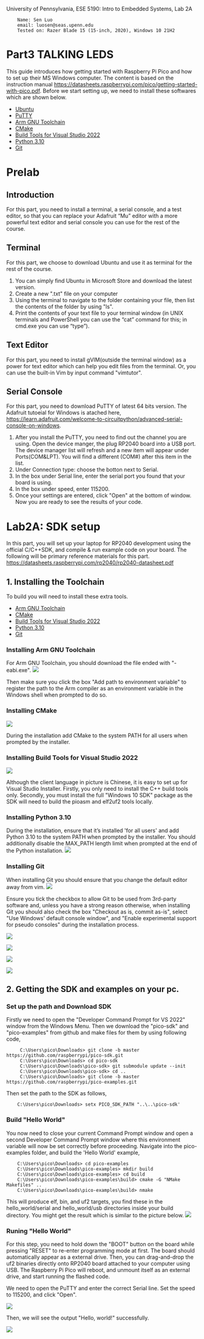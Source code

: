 University of Pennsylvania, ESE 5190: Intro to Embedded Systems, Lab 2A


        Name: Sen Luo
        email: luosen@seas.upenn.edu
        Tested on: Razer Blade 15 (15-inch, 2020), Windows 10 21H2

# Part3 TALKING LEDS

This guide introduces how getting started with Raspberry Pi Pico and how to set up their MS Windows computer. The content is based on the instruction manual https://datasheets.raspberrypi.com/pico/getting-started-with-pico.pdf. Before we start setting up, we need to install these softwares which are shown below. 

- [Ubuntu](https://ubuntu.com/download/desktop)
- [PuTTY](https://www.chiark.greenend.org.uk/~sgtatham/putty/latest.html)					
- [Arm GNU Toolchain](https://developer.arm.com/downloads/-/arm-gnu-toolchain-downloads)
- [CMake](https://cmake.org/download/)
- [Build Tools for Visual Studio 2022](https://visualstudio.microsoft.com/downloads/#build-tools-for-visual-studio-2022)
- [Python 3.10](https://www.python.org/downloads/windows/)
- [Git](https://git-scm.com/download/win)

# Prelab
## Introduction
For this part, you need to install a terminal, a serial console, and a test editor, so that you can replace your Adafruit “Mu” editor with a more powerful text editor and serial console you can use for the rest of the course. 

## Terminal 
For this part, we choose to download Ubuntu and use it as terminal for the rest of the course. 
1. You can simply find Ubuntu in Microsoft Store and download the latest version. 
2. Create a new ".txt" file on your computer
3. Using the terminal to navigate to the folder containing your file, then list the contents of the folder by using "ls".
4. Print the contents of your text file to your terminal window (in UNIX terminals and PowerShell you can use the “cat” command for this; in cmd.exe you can use “type”). 

## Text Editor
For this part, you need to install gVIM(outside the terminal window) as a power for text editor which can help you edit files from the terminal. Or, you can use the built-in Vim by input command "vimtutor". 

## Serial Console
For this part, you need to download PuTTY of latest 64 bits version. The Adafruit tutoeial for Windows is atached here, https://learn.adafruit.com/welcome-to-circuitpython/advanced-serial-console-on-windows. 
1. After you install the PuTTY, you need to find out the channel you are using. Open the device manger, the plug RP2040 board into a USB port. The device manager list will refresh and a new item will appear under Ports(COM&LPT). You will find a different (COM#) after this item in the list. 
2. Under Connection type: choose the botton next to Serial.
3. In the box under Serial line, enter the serial port you found that your board is using.
4. In the box under speed, enter 115200.
5. Once your settings are entered, click "Open" at the bottom of window. Now you are ready to see the results of your code.

# Lab2A: SDK setup
In this part, you will set up your laptop for RP2040 development using the official C/C++SDK, and compile & run example code on your board. The following will be primary reference materials for this part. https://datasheets.raspberrypi.com/rp2040/rp2040-datasheet.pdf

## 1. Installing the Toolchain
To build you will need to install these extra tools.
- [Arm GNU Toolchain](https://developer.arm.com/downloads/-/arm-gnu-toolchain-downloads)
- [CMake](https://cmake.org/download/)
- [Build Tools for Visual Studio 2022](https://visualstudio.microsoft.com/downloads/#build-tools-for-visual-studio-2022)
- [Python 3.10](https://www.python.org/downloads/windows/)
- [Git](https://git-scm.com/download/win)

### Installing Arm GNU Toolchain
For Arm GNU Toolchain, you should download the file ended with "-eabi.exe".
![](https://github.com/SEN316/ese5190-2022-lab2-into-the-void-star/blob/main/GNU%20Toolchain.png)

Then make sure you click the box "Add path to environment variable" to register the path to the Arm compiler as an environment variable in the Windows shell when prompted to do so.

### Installing CMake
![](https://github.com/SEN316/ese5190-2022-lab2-into-the-void-star/blob/main/Cmake.png)

During the installation add CMake to the system PATH for all users when prompted by the installer.

### Installing Build Tools for Visual Studio 2022
![](https://github.com/SEN316/ese5190-2022-lab2-into-the-void-star/blob/main/VScode.png)

Although the client language in picture is Chinese, it is easy to set up for Visual Studio Installer. Firstly, you only need to install the C++ build tools only. Secondly, you must install the full "Windows 10 SDK" package as the SDK will need to build the pioasm and elf2uf2 tools locally. 

### Installing Python 3.10
During the installation, ensure that it’s installed 'for all users' and add Python 3.10 to the system PATH when prompted by
the installer. You should additionally disable the MAX_PATH length limit when prompted at the end of the Python installation.
![](https://github.com/SEN316/ese5190-2022-lab2-into-the-void-star/blob/main/python3.10.png)

### Installing Git
When installing Git you should ensure that you change the default editor away from vim. 
![](https://github.com/SEN316/ese5190-2022-lab2-into-the-void-star/blob/main/git1.png)

Ensure you tick the checkbox to allow Git to be used from 3rd-party software and, unless you have a strong reason otherwise, when installing Git you should also check the box "Checkout as is, commit as-is", select "Use Windows' default console window", and "Enable experimental support for pseudo consoles" during the installation process.

![](https://github.com/SEN316/ese5190-2022-lab2-into-the-void-star/blob/main/git2.png)

![](https://github.com/SEN316/ese5190-2022-lab2-into-the-void-star/blob/main/git3.png)

![](https://github.com/SEN316/ese5190-2022-lab2-into-the-void-star/blob/main/git4.png)

![](https://github.com/SEN316/ese5190-2022-lab2-into-the-void-star/blob/main/git5.png)

## 2. Getting the SDK and examples on your pc.

### Set up the path and Download SDK
Firstly we need to open the "Developer Command Prompt for VS 2022" window from the Windows Menu. Then we download the "pico-sdk" and "pico-examples" from github and make files for them by using following code,

```
	 C:\Users\pico\Downloads> git clone -b master https://github.com/raspberrypi/pico-sdk.git
	 C:\Users\pico\Downloads> cd pico-sdk
	 C:\Users\pico\Downloads\pico-sdk> git submodule update --init
	 C:\Users\pico\Downloads\pico-sdk> cd ..
	 C:\Users\pico\Downloads> git clone -b master https://github.com/raspberrypi/pico-examples.git
```


Then set the path to the SDK as follows, 

```
	C:\Users\pico\Downloads> setx PICO_SDK_PATH "..\..\pico-sdk'
```

### Build "Hello World"
You now need to close your current Command Prompt window and open a second Developer Command Prompt window where this environment variable will now be set correctly before proceeding.
Navigate into the pico-examples folder, and build the 'Hello World' example, 
```
	C:\Users\pico\Downloads> cd pico-examples
	C:\Users\pico\Downloads\pico-examples> mkdir build
	C:\Users\pico\Downloads\pico-examples> cd build
	C:\Users\pico\Downloads\pico-examples\build> cmake -G "NMake Makefiles" ..
	C:\Users\pico\Downloads\pico-examples\build> nmake

```
This will produce elf, bin, and uf2 targets, you find these in the hello_world/serial and hello_world/usb directories inside your build directory. You might get the result which is similar to the picture below. 
![](https://github.com/SEN316/ese5190-2022-lab2-into-the-void-star/blob/main/nmake.png)

### Runing "Hello World"
For this step, you need to hold down the "BOOT" button on the board while pressing "RESET" to re-enter programming mode at first. The board should automatically appear as a external drive. Then, you can drag-and-drop the uf2 binaries directly onto RP2040 board attached to your computer using USB. The Raspberry Pi Pico will reboot, and unmount itself as an external drive, and start running the flashed code. 

We need to open the PuTTY and enter the correct Serial line. Set the speed to 115200, and click "Open".

![](https://github.com/SEN316/ese5190-2022-lab2-into-the-void-star/blob/main/Putty.png)

Then, we will see the output "Hello, world!" successfully.

![](https://github.com/SEN316/ese5190-2022-lab2-into-the-void-star/blob/main/hello.png)

